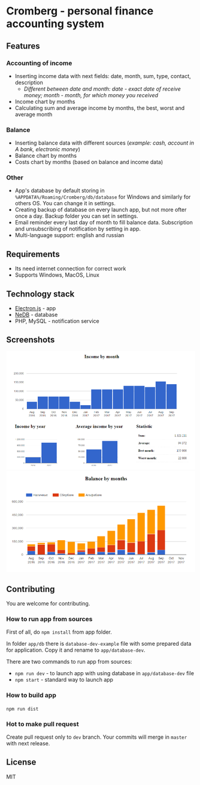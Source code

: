 # Cromberg - personal finance accounting system

## Features

### Accounting of income

* Inserting income data with next fields: date, month, sum, type, contact, description
    * *Different between date and month: date - exact date of receive money; month - month, for which money you received*
* Income chart by months
* Calculating sum and average income by months, the best, worst and average month

### Balance
* Inserting balance data with different sources (*example: cash, account in A bank, electronic money*)
* Balance chart by months
* Costs chart by months (based on balance and income data)

### Other

* App's database by default storing in `%APPDATA%/Roaming/Cromberg/db/database` for Windows and similarly for others OS. You can change it in settings.
* Creating backup of database on every launch app, but not more ofter once a day. Backup folder you can set in settings.
* Email reminder every last day of month to fill balance data. Subscription and unsubscribing of notification by setting in app.
* Multi-language support: english and russian

## Requirements

* Its need internet connection for correct work
* Supports Windows, MacOS, Linux

## Technology stack
* [Electron.js](https://github.com/electron/electron) - app
* [NeDB](https://github.com/louischatriot/nedb) - database
* PHP, MySQL - notification service

## Screenshots
![Income chart](server/www/screenshots/income.png)
![Balance chart](server/www/screenshots/balance.png)

## Contributing

You are welcome for contributing.

### How to run app from sources
First of all, do `npm install` from app folder.

In folder `app/db` there is `database-dev-example` file with some prepared data for application. Copy it and rename to `app/database-dev`.

There are two commands to run app from sources:
* `npm run dev` - to launch app with using database in `app/database-dev` file
* `npm start` - standard way to launch app
    
### How to build app

`npm run dist`

### Hot to make pull request

Create pull request only to `dev` branch. Your commits will merge in `master` with next release.
    
## License

MIT
